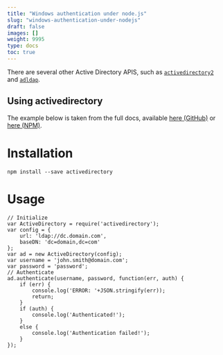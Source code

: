 ```yaml
---
title: "Windows authentication under node.js"
slug: "windows-authentication-under-nodejs"
draft: false
images: []
weight: 9995
type: docs
toc: true
---
```


There are several other Active Directory APIS, such as [`activedirectory2`](https://www.npmjs.com/package/activedirectory2) and [`adldap`](https://www.npmjs.com/package/adldap).

## Using activedirectory
The example below is taken from the full docs, available [here (GitHub)](https://github.com/gheeres/node-activedirectory) or [here (NPM)](https://npmdoc.github.io/node-npmdoc-activedirectory/build/apidoc.html).
# Installation
    npm install --save activedirectory

# Usage

    // Initialize
    var ActiveDirectory = require('activedirectory');
    var config = {
        url: 'ldap://dc.domain.com',
        baseDN: 'dc=domain,dc=com'
    };
    var ad = new ActiveDirectory(config);
    var username = 'john.smith@domain.com';
    var password = 'password';
    // Authenticate
    ad.authenticate(username, password, function(err, auth) {
        if (err) {
            console.log('ERROR: '+JSON.stringify(err));
            return;
        }
        if (auth) {
            console.log('Authenticated!');
        }
        else {
            console.log('Authentication failed!');
        }
    });

